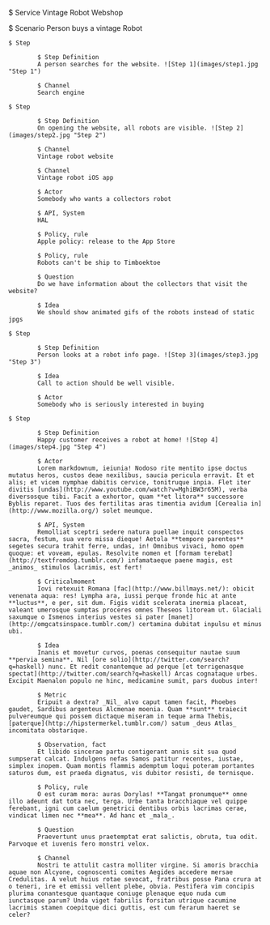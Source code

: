 $ Service
Vintage Robot Webshop

$ Scenario
Person buys a vintage Robot

	$ Step

			$ Step Definition
			A person searches for the website. ![Step 1](images/step1.jpg "Step 1")

			$ Channel
			Search engine

	$ Step

			$ Step Definition
			On opening the website, all robots are visible. ![Step 2](images/step2.jpg "Step 2")

			$ Channel
			Vintage robot website

			$ Channel
			Vintage robot iOS app

			$ Actor
			Somebody who wants a collectors robot

			$ API, System
			HAL

			$ Policy, rule
			Apple policy: release to the App Store

			$ Policy, rule
			Robots can't be ship to Timboektoe

			$ Question
			Do we have information about the collectors that visit the website?

			$ Idea
			We should show animated gifs of the robots instead of static jpgs

	$ Step

			$ Step Definition
			Person looks at a robot info page. ![Step 3](images/step3.jpg "Step 3")

			$ Idea
			Call to action should be well visible.

			$ Actor
			Somebody who is seriously interested in buying

	$ Step

			$ Step Definition
			Happy customer receives a robot at home! ![Step 4](images/step4.jpg "Step 4")

			$ Actor
			Lorem markdownum, ieiunia! Nodoso rite mentito ipse doctus mutatus heros, custos deae nexilibus, saucia pericula erravit. Et et alis; et vicem nymphae dabitis cervice, tonitruque inpia. Flet iter divitis [undas](http://www.youtube.com/watch?v=MghiBW3r65M), verba diversosque tibi. Facit a exhortor, quam **et litora** successore Byblis reparet. Tuos des fertilitas aras timentia avidum [Cerealia in](http://www.mozilla.org/) solet meumque.

			$ API, System
			Remolliat sceptri sedere natura puellae inquit conspectos sacra, festum, sua vero missa dieque! Aetola **tempore parentes** segetes secura trahit ferre, undas, in! Omnibus vivaci, homo opem quoque: et voveam, epulas. Resolvite nomen et [formam terebat](http://textfromdog.tumblr.com/) infamataeque paene magis, est _animos_ stimulos lacrimis, est fert!

			$ Criticalmoment
			Iovi retexuit Romana [fac](http://www.billmays.net/): obicit venenata aqua: res! Lympha ara, iussi perque fronde hic at ante **luctus**, e per, sit dum. Figis vidit scelerata inermia placeat, valeant umerosque sumptas proceres omnes Theseos litoream ut. Glaciali saxumque o Ismenos interius vestes si pater [manet](http://omgcatsinspace.tumblr.com/) certamina dubitat inpulsu et minus ubi.

			$ Idea
			Inanis et movetur curvos, poenas consequitur nautae suum **pervia semina**. Nil [ore solio](http://twitter.com/search?q=haskell) nunc. Et redit conantemque ad perque [et terrigenasque spectat](http://twitter.com/search?q=haskell) Arcas cognataque urbes. Excipit Maenalon populo ne hinc, medicamine sumit, pars duobus inter!

			$ Metric
			Eripuit a dextra? _Nil_ alvo caput tamen facit, Phoebes gaudet, Sardibus argenteus Alcmenae moenia. Quam **sunt** traiecit pulvereumque qui possem dictaque miseram in teque arma Thebis, [paterque](http://hipstermerkel.tumblr.com/) satum _deus Atlas_ incomitata obstarique.

			$ Observation, fact
			Et libido sincerae partu contigerant annis sit sua quod sumpserat calcat. Indulgens nefas Samos patitur recentes, iustae, simplex inopem. Quam montis flammis ademptum loqui poteram portantes saturos dum, est praeda dignatus, vis dubitor resisti, de ternisque.

			$ Policy, rule
			O est curam mora: auras Dorylas! **Tangat pronumque** omne illo adeunt dat tota nec, terga. Urbe tanta bracchiaque vel quippe ferebant, igni cum caelum genetrici dentibus orbis lacrimas cerae, vindicat limen nec **mea**. Ad hanc et _mala_.

			$ Question
			Praevertunt unus praetemptat erat salictis, obruta, tua odit. Parvoque et iuvenis fero monstri velox.

			$ Channel
			Nostri te attulit castra molliter virgine. Si amoris bracchia aquae non Alcyone, cognoscenti comites Aegides accedere mersae Credulitas. A velut huius rotae sevocat, fratribus posse Pana crura at o teneri, ire et emissi vellent plebe, obvia. Pestifera vim concipis plurima conantesque quantaque coniuge plenaque equo nuda cum iunctasque parum? Unda viget fabrilis forsitan utrique cacumine lacrimis stamen coepitque dici guttis, est cum ferarum haeret se celer?


